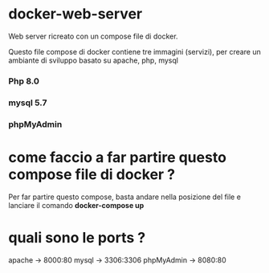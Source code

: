# docker-web-server
Web server ricreato con un compose file di docker. 

Questo file compose di docker contiene tre immagini (servizi), per creare un ambiante di sviluppo basato su apache, php, mysql

### Php 8.0

### mysql 5.7

### phpMyAdmin

# come faccio a far partire questo compose file di docker ?

Per far partire questo compose, basta andare nella posizione del file e lanciare il comando **docker-compose up**

# quali sono le ports  ?

apache -> 8000:80
mysql  -> 3306:3306
phpMyAdmin -> 8080:80

